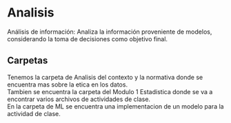 # Analisis
Análisis de información: Analiza la información proveniente de modelos, considerando la toma de decisiones como objetivo final.

## Carpetas
Tenemos la carpeta de Analisis del contexto y la normativa donde se encuentra mas sobre la etica en los datos. <br />
Tambien se encuentra la carpeta del Modulo 1 Estadistica donde se va a encontrar varios archivos de actividades de clase. <br />
En la carpeta de ML se encuentra una implementacion de un modelo para la actividad de clase.
